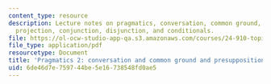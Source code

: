 ```yaml
---
content_type: resource
description: Lecture notes on pragmatics, conversation, common ground, presupposition
  projection, conjunction, disjunction, and conditionals.
file: https://ol-ocw-studio-app-qa.s3.amazonaws.com/courses/24-910-topics-in-linguistic-theory-propositional-attitudes-spring-2009/6de46d7e759744be5e16738548fd0ae5_MIT24_910s09_lec10.pdf
file_type: application/pdf
resourcetype: Document
title: 'Pragmatics 2: conversation and common ground and presupposition (cont.)'
uid: 6de46d7e-7597-44be-5e16-738548fd0ae5
---
```

